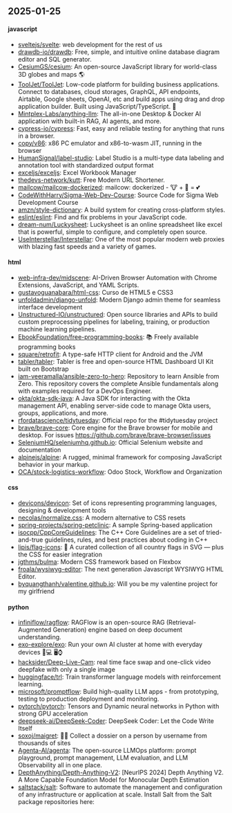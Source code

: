 ## 2025-01-25

#### javascript
* [sveltejs/svelte](https://github.com/sveltejs/svelte): web development for the rest of us
* [drawdb-io/drawdb](https://github.com/drawdb-io/drawdb): Free, simple, and intuitive online database diagram editor and SQL generator.
* [CesiumGS/cesium](https://github.com/CesiumGS/cesium): An open-source JavaScript library for world-class 3D globes and maps 🌎
* [ToolJet/ToolJet](https://github.com/ToolJet/ToolJet): Low-code platform for building business applications. Connect to databases, cloud storages, GraphQL, API endpoints, Airtable, Google sheets, OpenAI, etc and build apps using drag and drop application builder. Built using JavaScript/TypeScript. 🚀
* [Mintplex-Labs/anything-llm](https://github.com/Mintplex-Labs/anything-llm): The all-in-one Desktop & Docker AI application with built-in RAG, AI agents, and more.
* [cypress-io/cypress](https://github.com/cypress-io/cypress): Fast, easy and reliable testing for anything that runs in a browser.
* [copy/v86](https://github.com/copy/v86): x86 PC emulator and x86-to-wasm JIT, running in the browser
* [HumanSignal/label-studio](https://github.com/HumanSignal/label-studio): Label Studio is a multi-type data labeling and annotation tool with standardized output format
* [exceljs/exceljs](https://github.com/exceljs/exceljs): Excel Workbook Manager
* [thedevs-network/kutt](https://github.com/thedevs-network/kutt): Free Modern URL Shortener.
* [mailcow/mailcow-dockerized](https://github.com/mailcow/mailcow-dockerized): mailcow: dockerized - 🐮 + 🐋 = 💕
* [CodeWithHarry/Sigma-Web-Dev-Course](https://github.com/CodeWithHarry/Sigma-Web-Dev-Course): Source Code for Sigma Web Development Course
* [amzn/style-dictionary](https://github.com/amzn/style-dictionary): A build system for creating cross-platform styles.
* [eslint/eslint](https://github.com/eslint/eslint): Find and fix problems in your JavaScript code.
* [dream-num/Luckysheet](https://github.com/dream-num/Luckysheet): Luckysheet is an online spreadsheet like excel that is powerful, simple to configure, and completely open source.
* [UseInterstellar/Interstellar](https://github.com/UseInterstellar/Interstellar): One of the most popular modern web proxies with blazing fast speeds and a variety of games.

#### html
* [web-infra-dev/midscene](https://github.com/web-infra-dev/midscene): AI-Driven Browser Automation with Chrome Extensions, JavaScript, and YAML Scripts.
* [gustavoguanabara/html-css](https://github.com/gustavoguanabara/html-css): Curso de HTML5 e CSS3
* [unfoldadmin/django-unfold](https://github.com/unfoldadmin/django-unfold): Modern Django admin theme for seamless interface development
* [Unstructured-IO/unstructured](https://github.com/Unstructured-IO/unstructured): Open source libraries and APIs to build custom preprocessing pipelines for labeling, training, or production machine learning pipelines.
* [EbookFoundation/free-programming-books](https://github.com/EbookFoundation/free-programming-books): 📚 Freely available programming books
* [square/retrofit](https://github.com/square/retrofit): A type-safe HTTP client for Android and the JVM
* [tabler/tabler](https://github.com/tabler/tabler): Tabler is free and open-source HTML Dashboard UI Kit built on Bootstrap
* [iam-veeramalla/ansible-zero-to-hero](https://github.com/iam-veeramalla/ansible-zero-to-hero): Repository to learn Ansible from Zero. This repository covers the complete Ansible fundamentals along with examples required for a DevOps Engineer.
* [okta/okta-sdk-java](https://github.com/okta/okta-sdk-java): A Java SDK for interacting with the Okta management API, enabling server-side code to manage Okta users, groups, applications, and more.
* [rfordatascience/tidytuesday](https://github.com/rfordatascience/tidytuesday): Official repo for the #tidytuesday project
* [brave/brave-core](https://github.com/brave/brave-core): Core engine for the Brave browser for mobile and desktop. For issues https://github.com/brave/brave-browser/issues
* [SeleniumHQ/seleniumhq.github.io](https://github.com/SeleniumHQ/seleniumhq.github.io): Official Selenium website and documentation
* [alpinejs/alpine](https://github.com/alpinejs/alpine): A rugged, minimal framework for composing JavaScript behavior in your markup.
* [OCA/stock-logistics-workflow](https://github.com/OCA/stock-logistics-workflow): Odoo Stock, Workflow and Organization

#### css
* [devicons/devicon](https://github.com/devicons/devicon): Set of icons representing programming languages, designing & development tools
* [necolas/normalize.css](https://github.com/necolas/normalize.css): A modern alternative to CSS resets
* [spring-projects/spring-petclinic](https://github.com/spring-projects/spring-petclinic): A sample Spring-based application
* [isocpp/CppCoreGuidelines](https://github.com/isocpp/CppCoreGuidelines): The C++ Core Guidelines are a set of tried-and-true guidelines, rules, and best practices about coding in C++
* [lipis/flag-icons](https://github.com/lipis/flag-icons): 🎏 A curated collection of all country flags in SVG — plus the CSS for easier integration
* [jgthms/bulma](https://github.com/jgthms/bulma): Modern CSS framework based on Flexbox
* [froala/wysiwyg-editor](https://github.com/froala/wysiwyg-editor): The next generation Javascript WYSIWYG HTML Editor.
* [byquangthanh/valentine.github.io](https://github.com/byquangthanh/valentine.github.io): Will you be my valentine project for my girlfriend

#### python
* [infiniflow/ragflow](https://github.com/infiniflow/ragflow): RAGFlow is an open-source RAG (Retrieval-Augmented Generation) engine based on deep document understanding.
* [exo-explore/exo](https://github.com/exo-explore/exo): Run your own AI cluster at home with everyday devices 📱💻 🖥️⌚
* [hacksider/Deep-Live-Cam](https://github.com/hacksider/Deep-Live-Cam): real time face swap and one-click video deepfake with only a single image
* [huggingface/trl](https://github.com/huggingface/trl): Train transformer language models with reinforcement learning.
* [microsoft/promptflow](https://github.com/microsoft/promptflow): Build high-quality LLM apps - from prototyping, testing to production deployment and monitoring.
* [pytorch/pytorch](https://github.com/pytorch/pytorch): Tensors and Dynamic neural networks in Python with strong GPU acceleration
* [deepseek-ai/DeepSeek-Coder](https://github.com/deepseek-ai/DeepSeek-Coder): DeepSeek Coder: Let the Code Write Itself
* [soxoj/maigret](https://github.com/soxoj/maigret): 🕵️‍♂️ Collect a dossier on a person by username from thousands of sites
* [Agenta-AI/agenta](https://github.com/Agenta-AI/agenta): The open-source LLMOps platform: prompt playground, prompt management, LLM evaluation, and LLM Observability all in one place.
* [DepthAnything/Depth-Anything-V2](https://github.com/DepthAnything/Depth-Anything-V2): [NeurIPS 2024] Depth Anything V2. A More Capable Foundation Model for Monocular Depth Estimation
* [saltstack/salt](https://github.com/saltstack/salt): Software to automate the management and configuration of any infrastructure or application at scale. Install Salt from the Salt package repositories here:
